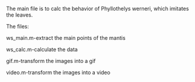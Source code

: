 The main file is to calc the behavior of Phyllothelys werneri, which imitates the leaves.

  The files: 
  
  ws_main.m-extract the main points of the mantis
  
  ws_calc.m-calculate the data
  
  gif.m-transform the images into a gif
  
  video.m-transform the images into a video
